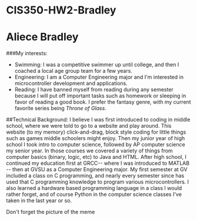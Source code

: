 # CIS350-HW2-Bradley

# Aliece Bradley

###My interests:
- Swimming: I was a competitive swimmer up until college, and then I coached a local age group team for a few years.
- Engineering: I am a Computer Engineering major and I'm interested in microcontroller development and applications.
- Reading: I have banned myself from reading during any semester because I will put off important tasks such as homework or sleeping in favor of reading a good book. I prefer the fantasy genre, with my current favorite series being _Throne of Glass_.


##Technical Background:
I believe I was first introduced to coding in middle school, where we were told to go to a website and play around. This website (to my memory) click-and-drag, block style coding for little things such as games middle schoolers might enjoy. Then my junior year of high school I took intro to computer science, followed by AP computer science my senior year. In those courses we covered a variety of things from computer basics (binary, logic, etc) to Java and HTML. After high school, I continued my education first at GRCC-- where I was introduced to MATLAB -- then at GVSU as a Computer Engineering major. My first semester at GV included a class on C programming, and nearly every semester since has used that C programming knowledge to program various microcontrollers. I also learned a hardware based programming language in a class I would rather forget, and of course Python in the computer science classes I've taken in the last year or so. 

Don't forget the picture of the meme